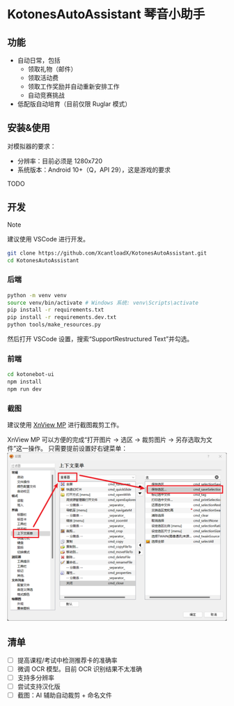 # KotonesAutoAssistant 琴音小助手
## 功能
* 自动日常，包括
    * 领取礼物（邮件）
    * 领取活动费
    * 领取工作奖励并自动重新安排工作
    * 自动竞赛挑战
* 低配版自动培育（目前仅限 Ruglar 模式）

## 安装&使用
对模拟器的要求：
* 分辨率：目前必须是 1280x720
* 系统版本：Android 10+（Q，API 29），这是游戏的要求


TODO

## 开发
> [!NOTE]
> 建议使用 VSCode 进行开发。
```bash
git clone https://github.com/XcantloadX/KotonesAutoAssistant.git
cd KotonesAutoAssistant
```

### 后端
```bash
python -m venv venv
source venv/bin/activate # Windows 系统: venv\Scripts\activate
pip install -r requirements.txt
pip install -r requirements.dev.txt
python tools/make_resources.py
```
然后打开 VSCode 设置，搜索“SupportRestructured Text”并勾选。

### 前端
```bash
cd kotonebot-ui
npm install
npm run dev
```

### 截图
建议使用 [XnView MP](https://www.xnview.com/en/xnviewmp/) 进行截图裁剪工作。

XnView MP 可以方便的完成“打开图片 → 选区 → 裁剪图片 → 另存选取为文件”这一操作。
只需要提前设置好右键菜单：
![XnView MP 设置1](./images/xnview_setup1.png)

## 清单
- [ ] 提高课程/考试中检测推荐卡的准确率
- [ ] 微调 OCR 模型。目前 OCR 识别结果不太准确
- [ ] 支持多分辨率
- [ ] 尝试支持汉化版
- [ ] 截图：AI 辅助自动裁剪 + 命名文件
